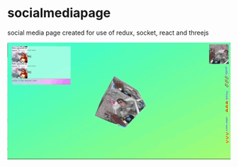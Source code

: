 # socialmediapage

social media page created for use of redux, socket, react and threejs

<img src="./public/socialmediascreenrecording.gif" alt="screenrecording"></img>
